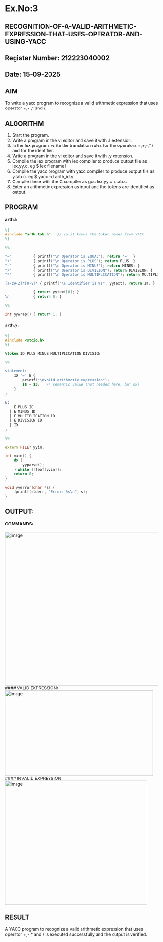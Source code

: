 # Ex.No:3
## RECOGNITION-OF-A-VALID-ARITHMETIC-EXPRESSION-THAT-USES-OPERATOR-AND-USING-YACC
## Register Number: 212223040002
## Date: 15-09-2025
## AIM
To write a yacc program to recognize a valid arithmetic expression that uses operator +,- ,* and /.
## ALGORITHM
1.	Start the program.
2.	Write a program in the vi editor and save it with .l extension.
3.	In the lex program, write the translation rules for the operators =,+,-,*,/ and for the identifier.
4.	Write a program in the vi editor and save it with .y extension.
5.	Compile the lex program with lex compiler to produce output file as lex.yy.c. eg $ lex filename.l
6.	Compile the yacc program with yacc compiler to produce output file as y.tab.c. eg $ yacc –d arith_id.y
7.	Compile these with the C compiler as gcc lex.yy.c y.tab.c
8.	Enter an arithmetic expression as input and the tokens are identified as output.
## PROGRAM
#### arth.l:
```l
%{
#include "arth.tab.h"   // so it knows the token names from YACC
%}

%%

"="          { printf("\n Operator is EQUAL"); return '='; }
"+"          { printf("\n Operator is PLUS"); return PLUS; }
"-"          { printf("\n Operator is MINUS"); return MINUS; }
"/"          { printf("\n Operator is DIVISION"); return DIVISION; }
"*"          { printf("\n Operator is MULTIPLICATION"); return MULTIPLICATION; }

[a-zA-Z]*[0-9]* { printf("\n Identifier is %s", yytext); return ID; }

.            { return yytext[0]; }
\n           { return 0; }

%%

int yywrap() { return 1; }

```
#### arth.y:
```y
%{
#include <stdio.h>
%}

%token ID PLUS MINUS MULTIPLICATION DIVISION

%%

statement:
    ID '=' E {
        printf("\nValid arithmetic expression");
        $$ = $3;   // semantic value (not needed here, but ok)
    }
;

E:
    E PLUS ID
  | E MINUS ID
  | E MULTIPLICATION ID
  | E DIVISION ID
  | ID
;

%%

extern FILE* yyin;

int main() {
    do {
        yyparse();
    } while (!feof(yyin));
    return 0;
}

void yyerror(char *s) {
    fprintf(stderr, "Error: %s\n", s);
}

```
## OUTPUT:
#### COMMANDS:
<img width="1205" height="504" alt="image" src="https://github.com/user-attachments/assets/5b54238e-492f-4115-b15e-ca9b8f06b6d3" />
#### VALID EXPRESSION:
<img width="488" height="280" alt="image" src="https://github.com/user-attachments/assets/185261aa-eb30-40ca-9316-5ffc87488ac0" />
#### INVALID EXPRESSION:
<img width="468" height="407" alt="image" src="https://github.com/user-attachments/assets/35495360-6c2a-4188-af38-da54b7e15656" />



## RESULT
A YACC program to recognize a valid arithmetic expression that uses operator +,-,* and / is executed successfully and the output is verified.
